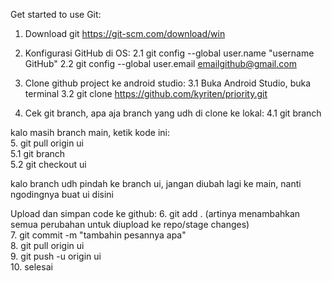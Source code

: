 Get started to use Git:

1. Download git https://git-scm.com/download/win

2. Konfigurasi GitHub di OS:
2.1 git config --global user.name "username GitHub"
2.2 git config --global user.email emailgithub@gmail.com

3. Clone github project ke android studio:
3.1 Buka Android Studio, buka terminal
3.2 git clone https://github.com/kyriten/priority.git

4. Cek git branch, apa aja branch yang udh di clone ke lokal:
4.1 git branch

kalo masih branch main, ketik kode ini: <br>
5. git pull origin ui <br>
5.1 git branch <br>
5.2 git checkout ui <br>

kalo branch udh pindah ke branch ui, jangan diubah lagi ke main, nanti ngodingnya buat ui disini

Upload dan simpan code ke github:
6. git add . (artinya menambahkan semua perubahan untuk diupload ke repo/stage changes) <br>
7. git commit -m "tambahin pesannya apa" <br>
8. git pull origin ui <br>
9. git push -u origin ui <br>
10. selesai <br>
